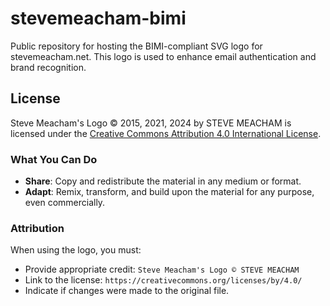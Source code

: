 # stevemeacham-bimi
Public repository for hosting the BIMI-compliant SVG logo for stevemeacham.net. This logo is used to enhance email authentication and brand recognition.

## License
Steve Meacham's Logo © 2015, 2021, 2024 by STEVE MEACHAM is licensed under the
[Creative Commons Attribution 4.0 International License](https://creativecommons.org/licenses/by/4.0/).

### What You Can Do
- **Share**: Copy and redistribute the material in any medium or format.
- **Adapt**: Remix, transform, and build upon the material for any purpose, even commercially.

### Attribution
When using the logo, you must:
- Provide appropriate credit: `Steve Meacham's Logo © STEVE MEACHAM`
- Link to the license: `https://creativecommons.org/licenses/by/4.0/`
- Indicate if changes were made to the original file.
